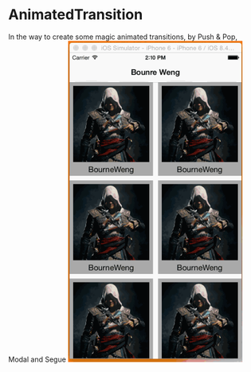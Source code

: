 # AnimatedTransition
In the way to create some magic animated transitions, by Push &amp; Pop, Modal and Segue
<img src="280245-41dbe921ba9c1c25.gif" width="350"/>
